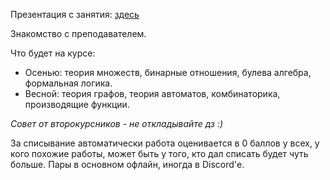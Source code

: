 Презентация с занятия: [здесь](https://docs.google.com/presentation/d/1C-8iFeumDmBFpvdMdbmFohbcXzdwpY2XQdA2QQtXuAE/edit?usp=sharing)

Знакомство с преподавателем.

Что будет на курсе:
- Осенью: теория множеств, бинарные отношения, булева алгебра, формальная логика.
- Весной: теория графов, теория автоматов, комбинаторика, производящие функции.

*Совет от второкурсников - не откладывайте дз :)*

За списывание автоматически работа оценивается в 0 баллов у всех, у кого похожие работы, может быть у того, кто дал списать будет чуть больше. Пары в основном офлайн, иногда в Discord'е.